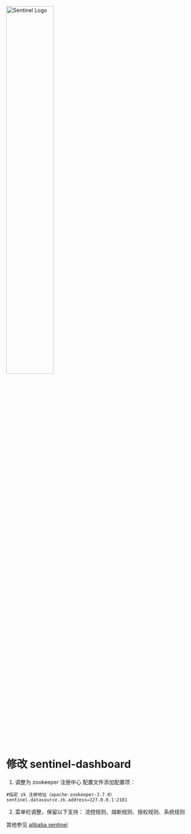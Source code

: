 <img src="https://user-images.githubusercontent.com/9434884/43697219-3cb4ef3a-9975-11e8-9a9c-73f4f537442d.png" alt="Sentinel Logo" width="50%">

# 修改 sentinel-dashboard
1. 调整为 zookeeper 注册中心
配置文件添加配置项：
~~~
#指定 zk 注册地址（apache-zookeeper-3.7.0）
sentinel.datasource.zk.address=127.0.0.1:2181
~~~
2. 菜单栏调整，保留以下支持：
流控规则、熔断规则、授权规则、系统规则


其他参见 [alibaba sentinel](https://github.com/alibaba/Sentinel)
